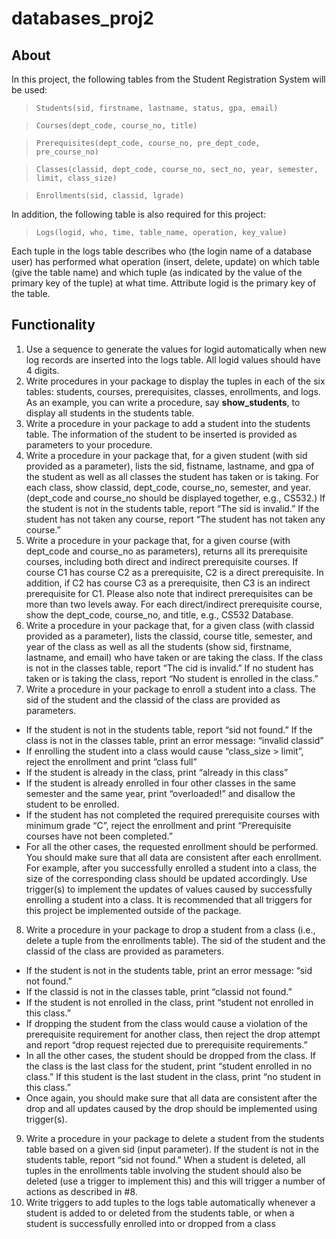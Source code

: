 # databases_proj2

## About

In this project, the following tables from the Student Registration System will be used: 

> `Students(sid, firstname, lastname, status, gpa, email)`

> `Courses(dept_code, course_no, title)`

> `Prerequisites(dept_code, course_no, pre_dept_code, pre_course_no)`

> `Classes(classid, dept_code, course_no, sect_no, year, semester, limit, class_size)`

> `Enrollments(sid, classid, lgrade)`
     
In addition, the following table is also required for this project:          

> `Logs(logid, who, time, table_name, operation, key_value)`
	
Each tuple in the logs table describes who (the login name of a database user) has performed what operation (insert, delete, update) on which table (give the table name) and which tuple (as indicated by the value of the primary key of the tuple) at what time. Attribute logid is the primary key of the table.

## Functionality

1. Use a sequence to generate the values for logid automatically when new log records are inserted into the logs table. All logid values should have 4 digits. 
2. Write procedures in your package to display the tuples in each of the six tables: students, courses, prerequisites, classes, enrollments, and logs. As an example, you can write a procedure, say **show_students**, to display all students in the students table. 
3. Write a procedure in your package to add a student into the students table. The information of the student to be inserted is provided as parameters to your procedure.
4. Write a procedure in your package that, for a given student (with sid provided as a parameter), lists the sid, fistname, lastname, and gpa of the student as well as all classes the student has taken or is taking. For each class, show classid, dept_code, course_no, semester, and year. (dept_code and course_no should be displayed together, e.g., CS532.) If the student is not in the students table, report “The sid is invalid.” If the student has not taken any course, report “The student has not taken any course.”
5. Write a procedure in your package that, for a given course (with dept_code and course_no as parameters), returns all its prerequisite courses, including both direct and indirect prerequisite courses. If course C1 has course C2 as a prerequisite, C2 is a direct prerequisite. In addition, if C2 has course C3 as a prerequisite, then C3 is an indirect prerequisite for C1. Please also note that indirect prerequisites can be more than two levels away. For each direct/indirect prerequisite course, show the dept_code, course_no, and title, e.g., CS532 Database.
6. Write a procedure in your package that, for a given class (with classid provided as a parameter), lists the classid, course title, semester, and year of the class as well as all the students (show sid, firstname, lastname, and email) who have taken or are taking the class. If the class is not in the classes table, report “The cid is invalid.” If no student has taken or is taking the class, report “No student is enrolled in the class.”
7. Write a procedure in your package to enroll a student into a class. The sid of the student and the classid of the class are provided as parameters.
- If the student is not in the students table, report “sid not found.” If the class is not in the classes table, print an error message: “invalid classid” 
- If enrolling the student into a class would cause “class_size > limit”, reject the enrollment and print “class full” 
- If the student is already in the class, print “already in this class” 
- If the student is already enrolled in four other classes in the same semester and the same year, print “overloaded!” and disallow the student to be enrolled. 
- If the student has not completed the required prerequisite courses with minimum grade “C”, reject the enrollment and print “Prerequisite courses have not been completed.” 
- For all the other cases, the requested enrollment should be performed. You should make sure that all data are consistent after each enrollment. For example, after you successfully enrolled a student into a class, the size of the corresponding class should be updated accordingly. Use trigger(s) to implement the updates of values caused by successfully enrolling a student into a class. It is recommended that all triggers for this project be implemented outside of the package.
8. Write a procedure in your package to drop a student from a class (i.e., delete a tuple from the enrollments table). The sid of the student and the classid of the class are provided as parameters.  
-	If the student is not in the students table, print an error message: “sid not found.” 
-	If the classid is not in the classes table, print “classid not found.” 
-	If the student is not enrolled in the class, print “student not enrolled in this class.” 
-	If dropping the student from the class would cause a violation of the prerequisite requirement for another class, then reject the drop attempt and report “drop request rejected due to prerequisite requirements.” 
-	In all the other cases, the student should be dropped from the class. If the class is the last class for the student, print “student enrolled in no class.”  If this student is the last student in the class, print “no student in this class.” 
-	Once again, you should make sure that all data are consistent after the drop and all updates caused by the drop should be implemented using trigger(s). 
9. Write a procedure in your package to delete a student from the students table based on a given sid (input parameter). If the student is not in the students table, report “sid not found.” When a student is deleted, all tuples in the enrollments table involving the student should also be deleted (use a trigger to implement this) and this will trigger a number of actions as described in #8.
10. Write triggers to add tuples to the logs table automatically whenever a student is added to or deleted from the students table, or when a student is successfully enrolled into or dropped from a class
